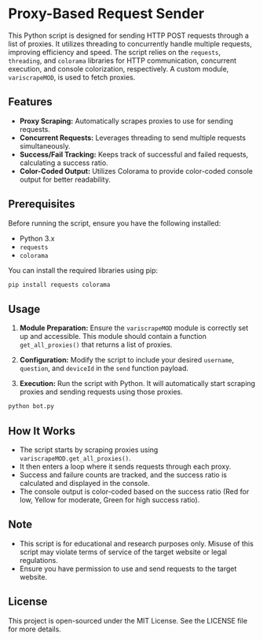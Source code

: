 # Proxy-Based Request Sender

This Python script is designed for sending HTTP POST requests through a list of proxies. It utilizes threading to concurrently handle multiple requests, improving efficiency and speed. The script relies on the `requests`, `threading`, and `colorama` libraries for HTTP communication, concurrent execution, and console colorization, respectively. A custom module, `variscrapeMOD`, is used to fetch proxies.

## Features

- **Proxy Scraping:** Automatically scrapes proxies to use for sending requests.
- **Concurrent Requests:** Leverages threading to send multiple requests simultaneously.
- **Success/Fail Tracking:** Keeps track of successful and failed requests, calculating a success ratio.
- **Color-Coded Output:** Utilizes Colorama to provide color-coded console output for better readability.

## Prerequisites

Before running the script, ensure you have the following installed:

- Python 3.x
- `requests`
- `colorama`

You can install the required libraries using pip:

```sh
pip install requests colorama
```

## Usage

1. **Module Preparation:** Ensure the `variscrapeMOD` module is correctly set up and accessible. This module should contain a function `get_all_proxies()` that returns a list of proxies.

2. **Configuration:** Modify the script to include your desired `username`, `question`, and `deviceId` in the `send` function payload.

3. **Execution:** Run the script with Python. It will automatically start scraping proxies and sending requests using those proxies.

```sh
python bot.py
```

## How It Works

- The script starts by scraping proxies using `variscrapeMOD.get_all_proxies()`.
- It then enters a loop where it sends requests through each proxy.
- Success and failure counts are tracked, and the success ratio is calculated and displayed in the console.
- The console output is color-coded based on the success ratio (Red for low, Yellow for moderate, Green for high success ratio).

## Note

- This script is for educational and research purposes only. Misuse of this script may violate terms of service of the target website or legal regulations.
- Ensure you have permission to use and send requests to the target website.

## License

This project is open-sourced under the MIT License. See the LICENSE file for more details.
```
